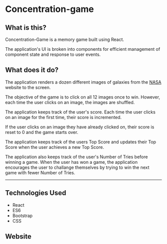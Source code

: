 # Concentration-game

## What is this?

  Concentration-Game is a memory game built using React.

  The application's UI is broken into components for efficient management of component state and response to user events.

## What does it do?
 
The application renders a dozen different images of galaxies from the [NASA](https://nasasearch.nasa.gov/search/images?utf8=%E2%9C%93&affiliate=nasa&query=galaxies) website to the screen.

The objective of the game is to click on all 12 images once to win. However, each time the user clicks on an image, the images are shuffled.

The application keeps track of the user's score. Each time the user clicks on an image for the first time, their score is incremented.

If the user clicks on an image they have already clicked on, their score is reset to 0 and the game starts over.

The application keeps track of the users Top Score and updates their Top Score when the user achieves a new Top Score.

The application also keeps track of the user's Number of Tries before winning a game. When the user has won a game, the application encourages the user to challange themselves by trying to win the next game with fewer Number of Tries.


----------

##  Technologies Used

* React
* ES6
* Bootstrap
* CSS

## Website
